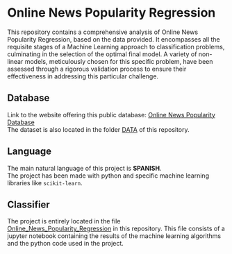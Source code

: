 # Online News Popularity Regression
This repository contains a comprehensive analysis of Online News Popularity Regression, based on the data provided. It encompasses all the requisite stages of a Machine Learning approach to classification problems, culminating in the selection of the optimal final model. A variety of non-linear models, meticulously chosen for this specific problem, have been assessed through a rigorous validation process to ensure their effectiveness in addressing this particular challenge. 

## Database
Link to the website offering this public database: [Online News Popularity Database](https://archive.ics.uci.edu/dataset/332/online+news+popularity)  
The dataset is also located in the folder [DATA](https://github.com/lucasmg18/Online-News-Popularity-Regression/tree/main/DATA) of this repository.  

## Language 
The main natural language of this project is __SPANISH__.  
The project has been made with python and specific machine learning libraries like `scikit-learn`.

## Classifier  
The project is entirely located in the file [Online_News_Popularity_Regression](https://github.com/lucasmg18/Online-News-Popularity-Regression/blob/main/Online_News_Popularity_Regresion.ipynb) in this repository. This file consists of a jupyter notebook containing the results of the machine learning algorithms and the python code used in the project.
